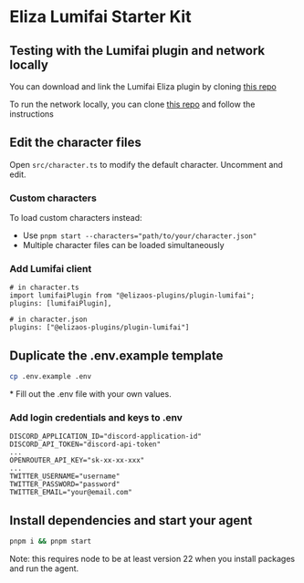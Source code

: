 # Eliza Lumifai Starter Kit

## Testing with the Lumifai plugin and network locally

You can download and link the Lumifai Eliza plugin by cloning [this repo](https://github.com/Lumif-ai/plugin-eliza-lumifai)

To run the network locally, you can clone [this repo](https://github.com/Lumif-ai/network-workspace) and follow the instructions

## Edit the character files

Open `src/character.ts` to modify the default character. Uncomment and edit.

### Custom characters

To load custom characters instead:
- Use `pnpm start --characters="path/to/your/character.json"`
- Multiple character files can be loaded simultaneously

### Add Lumifai client
```
# in character.ts
import lumifaiPlugin from "@elizaos-plugins/plugin-lumifai";
plugins: [lumifaiPlugin],

# in character.json
plugins: ["@elizaos-plugins/plugin-lumifai"]
```

## Duplicate the .env.example template

```bash
cp .env.example .env
```

\* Fill out the .env file with your own values.

### Add login credentials and keys to .env
```
DISCORD_APPLICATION_ID="discord-application-id"
DISCORD_API_TOKEN="discord-api-token"
...
OPENROUTER_API_KEY="sk-xx-xx-xxx"
...
TWITTER_USERNAME="username"
TWITTER_PASSWORD="password"
TWITTER_EMAIL="your@email.com"
```

## Install dependencies and start your agent

```bash
pnpm i && pnpm start
```
Note: this requires node to be at least version 22 when you install packages and run the agent.
